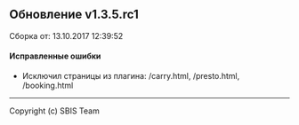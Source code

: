 ## Обновление v1.3.5.rc1

Сборка от: 13.10.2017 12:39:52

#### Исправленные ошибки

* Исключил страницы из плагина: /carry.html, /presto.html, /booking.html

---

Copyright (c) SBIS Team